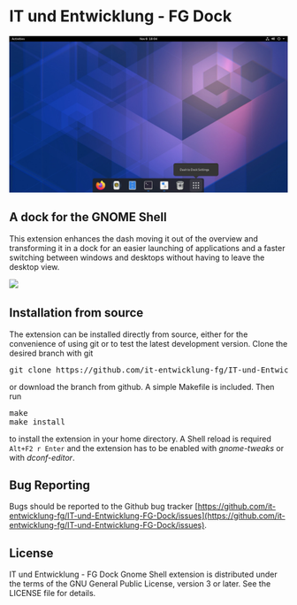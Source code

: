 # IT und Entwicklung - FG Dock
![screenshot](https://raw.githubusercontent.com/it-entwicklung-fg/IT-und-Entwicklung-FG-Dock/master/media/screenshot.png)

## A dock for the GNOME Shell
This extension enhances the dash moving it out of the overview and transforming it in a dock for an easier launching of applications and a faster switching between windows and desktops without having to leave the desktop view.

[<img src="https://micheleg.github.io/dash-to-dock/media/get-it-on-ego.png" height="100">](https://extensions.gnome.org/extension/307/dash-to-dock)

## Installation from source

The extension can be installed directly from source, either for the convenience of using git or to test the latest development version. Clone the desired branch with git

<pre>git clone https://github.com/it-entwicklung-fg/IT-und-Entwicklung-FG-Dock.git</pre>
or download the branch from github. A simple Makefile is included. Then run
<pre>make
make install
</pre>
to install the extension in your home directory. A Shell reload is required <code>Alt+F2 r Enter</code> and the extension has to be enabled  with *gnome-tweaks* or with *dconf-editor*.

## Bug Reporting

Bugs should be reported to the Github bug tracker [https://github.com/it-entwicklung-fg/IT-und-Entwicklung-FG-Dock/issues](https://github.com/it-entwicklung-fg/IT-und-Entwicklung-FG-Dock/issues).

## License
IT und Entwicklung - FG Dock Gnome Shell extension is distributed under the terms of the GNU General Public License,
version 3 or later. See the LICENSE file for details.
